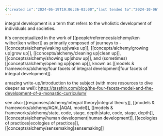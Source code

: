 ```yaml
---
{"created in":"2024-06-19T19:06:36-03:00","last tended to":"2024-10-06T02:08:12-03:00","tags":["concept","alchemy","socialchange","integraltheory","humandevelopment","🌱"],"dg-publish":true,"relevancescore":98,"notestage":["🌱"],"created":"2024-06-19T19:06:36.924-03:00","updated":"2025-04-06T11:33:30.724-03:00","readinesslevel":"25%","permalink":"/concepts/alchemy/integral-development/","dgPassFrontmatter":true}
---
```


integral development is a term that refers to the wholistic development of individuals and societies.

it's conceptualized in the work of [[people/references/alchemy/ken wilber\|ken wilber]] as primarily composed of journeys to - [[concepts/alchemy/waking up\|wake up]], [[concepts/alchemy/growing up\|grow up]], [[concepts/alchemy/cleaning up\|clean up]], [[concepts/alchemy/showing up\|show up]], and (sometimes) [[concepts/alchemy/opening up\|open up]], known as [[models & frameworks/alchemy/four facets of integral development\|four facets of integral development]].

amazing write-up/introduction to the subject (with more resources to dive deeper as well): https://tasshin.com/blog/the-four-facets-model-and-the-development-of-a-monastic-curriculum/

see also: [[responses/alchemy/integral theory\|integral theory]], [[models & frameworks/alchemy/AQAL\|AQAL model]], [[models & frameworks/alchemy/state, code, stage, depth\|state, code, stage, depth]], [[concepts/alchemy/human development\|human development]], [[ecologies of practices\|ecologies of practices]], [[concepts/alchemy/sensemaking\|sensemaking]]